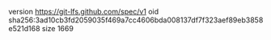 version https://git-lfs.github.com/spec/v1
oid sha256:3ad10cb3fd2059035f469a7cc4606bda008137df7f323aef89eb3858e521d168
size 1669
